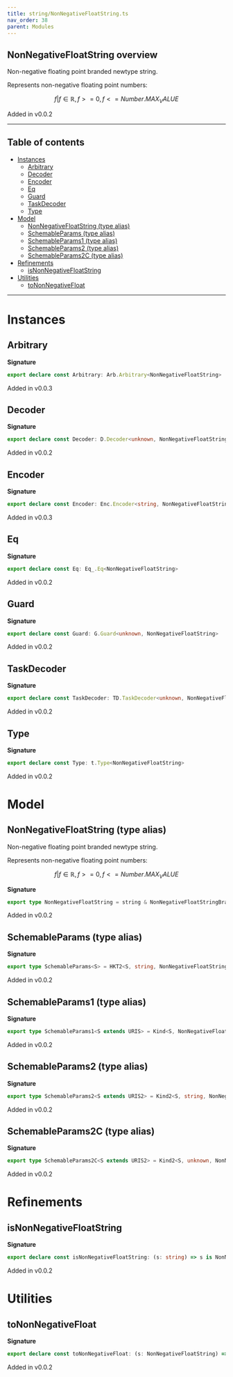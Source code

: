 ```yaml
---
title: string/NonNegativeFloatString.ts
nav_order: 38
parent: Modules
---
```


## NonNegativeFloatString overview

Non-negative floating point branded newtype string.

Represents non-negative floating point numbers:

```math
 { f | f ∈ ℝ, f >= 0, f <= Number.MAX_VALUE }
```

Added in v0.0.2

---

<h2 class="text-delta">Table of contents</h2>

- [Instances](#instances)
  - [Arbitrary](#arbitrary)
  - [Decoder](#decoder)
  - [Encoder](#encoder)
  - [Eq](#eq)
  - [Guard](#guard)
  - [TaskDecoder](#taskdecoder)
  - [Type](#type)
- [Model](#model)
  - [NonNegativeFloatString (type alias)](#nonnegativefloatstring-type-alias)
  - [SchemableParams (type alias)](#schemableparams-type-alias)
  - [SchemableParams1 (type alias)](#schemableparams1-type-alias)
  - [SchemableParams2 (type alias)](#schemableparams2-type-alias)
  - [SchemableParams2C (type alias)](#schemableparams2c-type-alias)
- [Refinements](#refinements)
  - [isNonNegativeFloatString](#isnonnegativefloatstring)
- [Utilities](#utilities)
  - [toNonNegativeFloat](#tononnegativefloat)

---

# Instances

## Arbitrary

**Signature**

```ts
export declare const Arbitrary: Arb.Arbitrary<NonNegativeFloatString>
```

Added in v0.0.3

## Decoder

**Signature**

```ts
export declare const Decoder: D.Decoder<unknown, NonNegativeFloatString>
```

Added in v0.0.2

## Encoder

**Signature**

```ts
export declare const Encoder: Enc.Encoder<string, NonNegativeFloatString>
```

Added in v0.0.3

## Eq

**Signature**

```ts
export declare const Eq: Eq_.Eq<NonNegativeFloatString>
```

Added in v0.0.2

## Guard

**Signature**

```ts
export declare const Guard: G.Guard<unknown, NonNegativeFloatString>
```

Added in v0.0.2

## TaskDecoder

**Signature**

```ts
export declare const TaskDecoder: TD.TaskDecoder<unknown, NonNegativeFloatString>
```

Added in v0.0.2

## Type

**Signature**

```ts
export declare const Type: t.Type<NonNegativeFloatString>
```

Added in v0.0.2

# Model

## NonNegativeFloatString (type alias)

Non-negative floating point branded newtype string.

Represents non-negative floating point numbers:

```math
 { f | f ∈ ℝ, f >= 0, f <= Number.MAX_VALUE }
```

**Signature**

```ts
export type NonNegativeFloatString = string & NonNegativeFloatStringBrand
```

Added in v0.0.2

## SchemableParams (type alias)

**Signature**

```ts
export type SchemableParams<S> = HKT2<S, string, NonNegativeFloatString>
```

Added in v0.0.2

## SchemableParams1 (type alias)

**Signature**

```ts
export type SchemableParams1<S extends URIS> = Kind<S, NonNegativeFloatString>
```

Added in v0.0.2

## SchemableParams2 (type alias)

**Signature**

```ts
export type SchemableParams2<S extends URIS2> = Kind2<S, string, NonNegativeFloatString>
```

Added in v0.0.2

## SchemableParams2C (type alias)

**Signature**

```ts
export type SchemableParams2C<S extends URIS2> = Kind2<S, unknown, NonNegativeFloatString>
```

Added in v0.0.2

# Refinements

## isNonNegativeFloatString

**Signature**

```ts
export declare const isNonNegativeFloatString: (s: string) => s is NonNegativeFloatString
```

Added in v0.0.2

# Utilities

## toNonNegativeFloat

**Signature**

```ts
export declare const toNonNegativeFloat: (s: NonNegativeFloatString) => NonNegativeFloat.NonNegativeFloat
```

Added in v0.0.2
